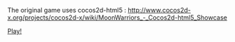 The original game uses cocos2d-html5 : http://www.cocos2d-x.org/projects/cocos2d-x/wiki/MoonWarriors_-_Cocos2d-html5_Showcase 

[Play!](https://googledrive.com/host/0B8wpb3e7SGg4anRDVnl6ZEhhb00/index.html)